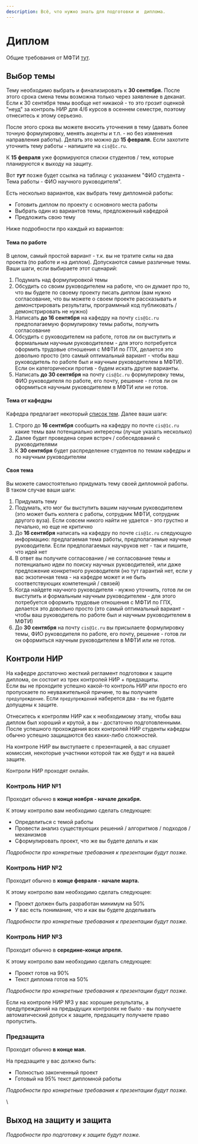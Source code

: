 ```yaml
---
description: Всё, что нужно знать для подготовки и  диплома.
---
```


# Диплом

Общие требования от МФТИ [тут](https://mipt.ru/diht/students/diplom/a\_4k40zo.php).

## Выбор темы

Тему необходимо выбрать и финализировать к **30 сентября.** После этого срока смена темы возможна только через заявление в деканат. Если к 30 сентября темы вообще нет никакой - то это грозит оценкой "неуд" за контроль НИР для 4/6 курсов в осеннем семестре, поэтому отнеситесь к этому серьезно.

После этого срока вы можете вносить уточнения в тему (давать более точную формулировку, менять акценты и т.п. - но без изменения направления работы). Делать это можно до **15 февраля.** Если захотите уточнить тему работы - напишите на `cis@1c.ru`.

К **15 февраля** уже формируются списки студентов / тем, которые планируются к выходу на защиту.

Вот _**тут**_ позже будет ссылка на таблицу с указанием "ФИО студента - Тема работы - ФИО научного руководителя".

Есть несколько вариантов, как выбрать тему дипломной работы:&#x20;

* Готовить диплом по проекту с основного места работы
* Выбрать один из вариантов темы, предложенный кафедрой
* Предложить свою тему

Ниже подробности про каждый из вариантов:

#### Тема по работе&#x20;

В целом, самый простой вариант - т.к. вы не тратите силы на два проекта (по работе и на диплом). Допускаются самые различные темы. \
Ваши шаги, если выбираете этот сценарий:

1. Подумать над формулировкой темы
2. Обсудить со своим руководителем на работе, что он думает про то, что вы будете по своему проекту писать диплом (вам нужно согласование, что вы можете о своем проекте рассказывать и демонстрировать результаты, программный код публиковать / демонстрировать не нужно)
3. Написать **до 16 сентября** на кафедру на почту `cis@1c.ru` предполагаемую формулировку темы работы, получить согласование
4. Обсудить с руководителем на работе, готов ли он выступить и формальным научным руководителем - для этого потребуется оформить трудовые отношения с МФТИ по ГПХ, делается это довольно просто (это самый оптимальный вариант - чтобы ваш руководитель по работе был и научным руководителем в МФТИ). Если он категорически против - будем искать другие варианты.
5. Написать **до 30 сентября** на почту `cis@1c.ru` формулировку темы, ФИО руководителя по работе, его почту, решение - готов ли он оформиться научным руководителем в МФТИ или не готов.

#### Тема от кафедры

Кафедра предлагает некоторый [список тем](https://docs.google.com/document/d/1McpEKgTVK4m10zIDHXwL8DHqXVLpXUwJ/edit?usp=sharing\&ouid=101463422965395128616\&rtpof=true\&sd=true). Далее ваши шаги:

1. Строго до **16 сентября** сообщить на кафедру по почте `cis@1c.ru` какие темы вам потенциально интересны (лучше указать несколько)
2. Далее будет проведена серия встреч / собеседований с руководителями
3. К **30 сентября** будет распределение студентов по темам кафедры и по научным руководителям

#### Своя тема

Вы можете самостоятельно придумать тему своей дипломной работы.\
В таком случае ваши шаги:&#x20;

1. Придумать тему
2. Подумать, кто мог бы выступить вашим научным руководителем (это может быть коллега с работы, сотрудник МФТИ, сотрудник другого вуза). Если совсем никого найти не удается - это грустно и печально, но еще не критично
3. До **16 сентября** написать на кафедру по почте `cis@1c.ru` следующую информацию: предлагаемая тема работы, предполагаемые научные руководители. Если предполагаемых научруков нет - так и пишите, что идей нет
4. В ответ вы получите согласование / не согласование темы и потенциально идеи по поиску научных руководителей, или даже предложение конкретного руководителя (но тут гарантий нет, если у вас экзотичная тема - на кафедре может и не быть соответствующих компетенций / связей)
5. Когда найдете научного руководителя - нужно уточнить, готов ли он выступить и формальным научным руководителем - для этого потребуется оформить трудовые отношения с МФТИ по ГПХ, делается это довольно просто (это самый оптимальный вариант - чтобы ваш руководитель по работе был и научным руководителем в МФТИ)
6. До **30 сентября** на почту `cis@1c.ru` вы присылаете формулировку темы, ФИО руководителя по работе, его почту, решение - готов ли он оформиться научным руководителем в МФТИ или не готов.



## Контроли НИР

На кафедре достаточно жесткий регламент подготовки к защите диплома, он состоит из трех контролей НИР + предзащиты.\
Если вы не проходите успешно какой-то контроль НИР или просто его пропускаете по неуважительной причине, то вы получаете `предупреждение`. Если `предупреждений` наберется два - вы не будете допущены к защите.

Отнеситесь к контролям НИР как к необходимому этапу, чтобы ваш диплом был хороший и крутой, а вы - достаточно подготовленными. После успешного прохождения всех контролей НИР студенты кафедры обычно успешно защищаются без каких-либо сложностей.

На контроле НИР вы выступаете с презентацией, а вас слушает комиссия, некоторые участники которой так же будут и на вашей защите.

Контроли НИР проходят онлайн.

### Контроль НИР №1

Проходит обычно в **конце ноября - начале декабря.**

К этому контролю вам необходимо сделать следующее:&#x20;

* Определиться с темой работы
* Провести анализ существующих решений / алгоритмов / подходов / механизмов
* Сформулировать проект, что же вы будете делать и как&#x20;

_Подробности про конкретные требования к презентации будут позже._

### Контроль НИР №2

Проходит обычно в **конце февраля - начале марта.**

К этому контролю вам необходимо сделать следующее:&#x20;

* Проект должен быть разработан минимум на 50%
* У вас есть понимание, что и как вы будете доделывать

_Подробности про конкретные требования к презентации будут позже._

### Контроль НИР №3

Проходит обычно в **середине-конце апреля.**

К этому контролю вам необходимо сделать следующее:&#x20;

* Проект готов на 90%
* Текст диплома готов на 50%

_Подробности про конкретные требования к презентации будут позже._

Если на контроле НИР №3 у вас хорошие результаты, а предупреждений на предыдущих контролях не было - вы получаете автоматический допуск к защите, предзащиту получаете право пропустить.

### Предзащита

Проходит обычно **в конце мая.**

На предзащите у вас должно быть:&#x20;

* Полностью законченный проект
* Готовый на 95% текст дипломной работы

_Подробности про конкретные требования к презентации будут позже._

\


## Выход на защиту и защита

_Подробности про подготовку к защите будут позже._
